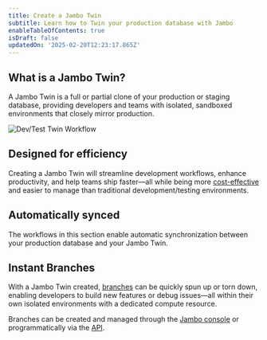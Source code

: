 ```yaml
---
title: Create a Jambo Twin
subtitle: Learn how to Twin your production database with Jambo
enableTableOfContents: true
isDraft: false
updatedOn: '2025-02-20T12:23:17.865Z'
---
```


<CTA title="Explore our dev/test use case" description="Move development and testing to Jambo—keep production right where it is.<br/><br/>Read more about our dev/test use case <a href='/docs/use-cases/dev-test'>here</a>." isIntro></CTA>

## What is a Jambo Twin?

A Jambo Twin is a full or partial clone of your production or staging database, providing developers and teams with isolated, sandboxed environments that closely mirror production.

![Dev/Test Twin Workflow](/use-cases/dev-test-twin-workflow.png)

## Designed for efficiency

Creating a Jambo Twin will streamline development workflows, enhance productivity, and help teams ship faster—all while being more [cost-effective](/docs/introduction/pricing-estimation-guide) and easier to manage than traditional development/testing environments.

## Automatically synced

The workflows in this section enable automatic synchronization between your production database and your Jambo Twin.

## Instant Branches

With a Jambo Twin created, [branches](/docs/introduction/branching) can be quickly spun up or torn down, enabling developers to build new features or debug issues—all within their own isolated environments with a dedicated compute resource.

Branches can be created and managed through the [Jambo console](https://console.neon.tech/) or programmatically via the [API](/docs/reference/api-reference).
